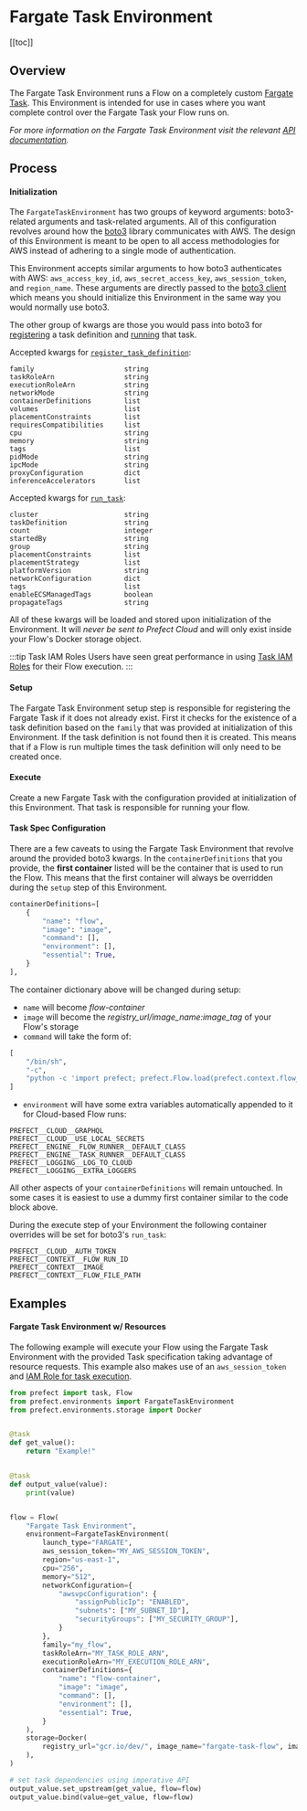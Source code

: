# Fargate Task Environment

[[toc]]

## Overview

The Fargate Task Environment runs a Flow on a completely custom [Fargate Task](https://docs.aws.amazon.com/AmazonECS/latest/developerguide/AWS_Fargate.html). This Environment is intended for use in cases where you want complete control over the Fargate Task your Flow runs on.

_For more information on the Fargate Task Environment visit the relevant [API documentation](/api/latest/environments/execution.html#fargatetaskenvironment)._

## Process

#### Initialization

The `FargateTaskEnvironment` has two groups of keyword arguments: boto3-related arguments and task-related arguments. All of this configuration revolves around how the [boto3]() library communicates with AWS. The design of this Environment is meant to be open to all access methodologies for AWS instead of adhering to a single mode of authentication.

This Environment accepts similar arguments to how boto3 authenticates with AWS: `aws_access_key_id`, `aws_secret_access_key`, `aws_session_token`, and `region_name`. These arguments are directly passed to the [boto3 client]() which means you should initialize this Environment in the same way you would normally use boto3.

The other group of kwargs are those you would pass into boto3 for [registering](https://boto3.amazonaws.com/v1/documentation/api/latest/reference/services/ecs.html#ECS.Client.register_task_definition) a task definition and [running](https://boto3.amazonaws.com/v1/documentation/api/latest/reference/services/ecs.html#ECS.Client.run_task) that task.

Accepted kwargs for [`register_task_definition`](https://boto3.amazonaws.com/v1/documentation/api/latest/reference/services/ecs.html#ECS.Client.register_task_definition):

```
family                      string
taskRoleArn                 string
executionRoleArn            string
networkMode                 string
containerDefinitions        list
volumes                     list
placementConstraints        list
requiresCompatibilities     list
cpu                         string
memory                      string
tags                        list
pidMode                     string
ipcMode                     string
proxyConfiguration          dict
inferenceAccelerators       list
```

Accepted kwargs for [`run_task`](https://boto3.amazonaws.com/v1/documentation/api/latest/reference/services/ecs.html#ECS.Client.run_task):

```
cluster                     string
taskDefinition              string
count                       integer
startedBy                   string
group                       string
placementConstraints        list
placementStrategy           list
platformVersion             string
networkConfiguration        dict
tags                        list
enableECSManagedTags        boolean
propagateTags               string
```

All of these kwargs will be loaded and stored upon initialization of the Environment. It will _never be sent to Prefect Cloud_ and will only exist inside your Flow's Docker storage object.

:::tip Task IAM Roles
Users have seen great performance in using [Task IAM Roles](https://docs.aws.amazon.com/AmazonECS/latest/userguide/task-iam-roles.html) for their Flow execution.
:::

#### Setup

The Fargate Task Environment setup step is responsible for registering the Fargate Task if it does not already exist. First it checks for the existence of a task definition based on the `family` that was provided at initialization of this Environment. If the task definition is not found then it is created. This means that if a Flow is run multiple times the task definition will only need to be created once.

#### Execute

Create a new Fargate Task with the configuration provided at initialization of this Environment. That task is responsible for running your flow.

#### Task Spec Configuration

There are a few caveats to using the Fargate Task Environment that revolve around the provided boto3 kwargs. In the `containerDefinitions` that you provide, the **first container** listed will be the container that is used to run the Flow. This means that the first container will always be overridden during the `setup` step of this Environment.

```python
containerDefinitions=[
    {
        "name": "flow",
        "image": "image",
        "command": [],
        "environment": [],
        "essential": True,
    }
],
```

The container dictionary above will be changed during setup:

- `name` will become _flow-container_
- `image` will become the _registry_url/image_name:image_tag_ of your Flow's storage
- `command` will take the form of:

```python
[
    "/bin/sh",
    "-c",
    "python -c 'import prefect; prefect.Flow.load(prefect.context.flow_file_path).environment.run_flow()'",
]
```

- `environment` will have some extra variables automatically appended to it for Cloud-based Flow runs:

```
PREFECT__CLOUD__GRAPHQL
PREFECT__CLOUD__USE_LOCAL_SECRETS
PREFECT__ENGINE__FLOW_RUNNER__DEFAULT_CLASS
PREFECT__ENGINE__TASK_RUNNER__DEFAULT_CLASS
PREFECT__LOGGING__LOG_TO_CLOUD
PREFECT__LOGGING__EXTRA_LOGGERS
```

All other aspects of your `containerDefinitions` will remain untouched. In some cases it is easiest to use a dummy first container similar to the code block above.

During the execute step of your Environment the following container overrides will be set for boto3's `run_task`:

```
PREFECT__CLOUD__AUTH_TOKEN
PREFECT__CONTEXT__FLOW_RUN_ID
PREFECT__CONTEXT__IMAGE
PREFECT__CONTEXT__FLOW_FILE_PATH
```

## Examples

#### Fargate Task Environment w/ Resources

The following example will execute your Flow using the Fargate Task Environment with the provided Task specification taking advantage of resource requests. This example also makes use of an `aws_session_token` and [IAM Role for task execution](https://docs.aws.amazon.com/AmazonECS/latest/userguide/task-iam-roles.html).

```python
from prefect import task, Flow
from prefect.environments import FargateTaskEnvironment
from prefect.environments.storage import Docker


@task
def get_value():
    return "Example!"


@task
def output_value(value):
    print(value)


flow = Flow(
    "Fargate Task Environment",
    environment=FargateTaskEnvironment(
        launch_type="FARGATE",
        aws_session_token="MY_AWS_SESSION_TOKEN",
        region="us-east-1",
        cpu="256",
        memory="512",
        networkConfiguration={
            "awsvpcConfiguration": {
                "assignPublicIp": "ENABLED",
                "subnets": ["MY_SUBNET_ID"],
                "securityGroups": ["MY_SECURITY_GROUP"],
            }
        },
        family="my_flow",
        taskRoleArn="MY_TASK_ROLE_ARN",
        executionRoleArn="MY_EXECUTION_ROLE_ARN",
        containerDefinitions={
            "name": "flow-container",
            "image": "image",
            "command": [],
            "environment": [],
            "essential": True,
        }
    ),
    storage=Docker(
        registry_url="gcr.io/dev/", image_name="fargate-task-flow", image_tag="0.1.0"
    ),
)

# set task dependencies using imperative API
output_value.set_upstream(get_value, flow=flow)
output_value.bind(value=get_value, flow=flow)
```
